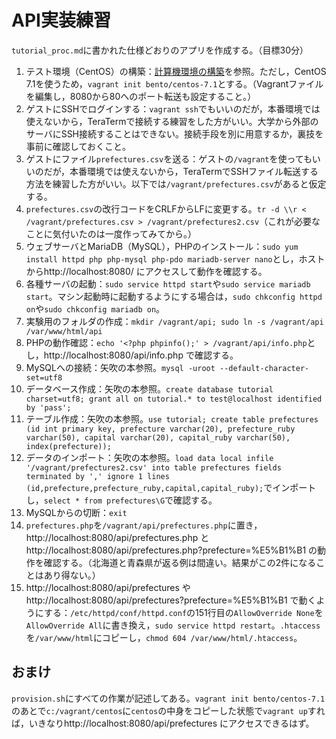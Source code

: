 # API実装練習

`tutorial_proc.md`に書かれた仕様どおりのアプリを作成する。（目標30分）

1. テスト環境（CentOS）の構築：[計算機環境の構築](https://github.com/yabukilab/main/blob/master/%E8%A8%88%E7%AE%97%E6%A9%9F%E7%92%B0%E5%A2%83%E3%81%AE%E6%A7%8B%E7%AF%89.md)を参照。ただし，CentOS 7.1を使うため，`vagrant init bento/centos-7.1`とする。（Vagrantファイルを編集し，8080から80へのポート転送も設定すること。）
1. ゲストにSSHでログインする：`vagrant ssh`でもいいのだが，本番環境では使えないから，TeraTermで接続する練習をした方がいい。大学から外部のサーバにSSH接続することはできない。接続手段を別に用意するか，裏技を事前に確認しておくこと。
1. ゲストにファイル`prefectures.csv`を送る：ゲストの`/vagrant`を使ってもいいのだが，本番環境では使えないから，TeraTermでSSHファイル転送する方法を練習した方がいい。以下では`/vagrant/prefectures.csv`があると仮定する。
1. `prefectures.csv`の改行コードをCRLFからLFに変更する。`tr -d \\r < /vagrant/prefectures.csv > /vagrant/prefectures2.csv`（これが必要なことに気付いたのは一度作ってみてから。）
1. ウェブサーバとMariaDB（MySQL），PHPのインストール：`sudo yum install httpd php php-mysql php-pdo mariadb-server nano`とし，ホストからhttp://localhost:8080/ にアクセスして動作を確認する。
1. 各種サーバの起動：`sudo service httpd start`や`sudo service mariadb start`。マシン起動時に起動するようにする場合は，`sudo chkconfig httpd on`や`sudo chkconfig mariadb on`。
1. 実験用のフォルダの作成：`mkdir /vagrant/api; sudo ln -s /vagrant/api /var/www/html/api`
1. PHPの動作確認：`echo '<?php phpinfo();' > /vagrant/api/info.php`とし，http://localhost:8080/api/info.php で確認する。
1. MySQLへの接続：矢吹の本参照。`mysql -uroot --default-character-set=utf8`
1. データベース作成：矢吹の本参照。`create database tutorial charset=utf8; grant all on tutorial.* to test@localhost identified by 'pass';`
1. テーブル作成：矢吹の本参照。`use tutorial; create table prefectures (id int primary key, prefecture varchar(20), prefecture_ruby varchar(50), capital varchar(20), capital_ruby varchar(50), index(prefecture));`
1. データのインポート：矢吹の本参照。`load data local infile '/vagrant/prefectures2.csv' into table prefectures fields terminated by ',' ignore 1 lines (id,prefecture,prefecture_ruby,capital,capital_ruby);`でインポートし，`select * from prefectures\G`で確認する。
1. MySQLからの切断：`exit`
1. `prefectures.php`を`/vagrant/api/prefectures.php`に置き，http://localhost:8080/api/prefectures.php とhttp://localhost:8080/api/prefectures.php?prefecture=%E5%B1%B1 の動作を確認する。（北海道と青森県が返る例は間違い。結果がこの2件になることはあり得ない。）
1. http://localhost:8080/api/prefectures やhttp://localhost:8080/api/prefectures?prefecture=%E5%B1%B1 で動くようにする：`/etc/httpd/conf/httpd.conf`の151行目の`AllowOverride None`を`AllowOverride All`に書き換え，`sudo service httpd restart`。`.htaccess`を`/var/www/html`にコピーし，`chmod 604 /var/www/html/.htaccess`。

## おまけ

`provision.sh`にすべての作業が記述してある。`vagrant init bento/centos-7.1`のあとで`c:/vagrant/centos`に`centos`の中身をコピーした状態で`vagrant up`すれば，いきなりhttp://localhost:8080/api/prefectures にアクセスできるはず。
